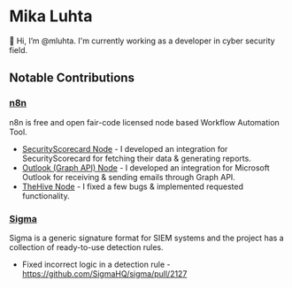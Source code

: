 # Mika Luhta

👋 Hi, I’m @mluhta. I'm currently working as a developer in cyber security field.

## Notable Contributions

### [n8n](https://github.com/n8n-io/n8n)

n8n is free and open fair-code licensed node based Workflow Automation Tool.

* [SecurityScorecard Node](https://github.com/n8n-io/n8n/tree/master/packages/nodes-base/nodes/SecurityScorecard) - I developed an integration for SecurityScorecard for fetching their data & generating reports.
* [Outlook (Graph API) Node](https://github.com/n8n-io/n8n/tree/master/packages/nodes-base/nodes/Microsoft/Outlook) - I developed an integration for Microsoft Outlook for receiving & sending emails through Graph API. 
* [TheHive Node](https://github.com/n8n-io/n8n/tree/master/packages/nodes-base/nodes/TheHive) - I fixed a few bugs & implemented requested functionality.

### [Sigma](https://github.com/SigmaHQ/sigma)

Sigma is a generic signature format for SIEM systems and the project has a collection of ready-to-use detection rules.

* Fixed incorrect logic in a detection rule - https://github.com/SigmaHQ/sigma/pull/2127
